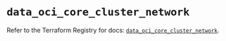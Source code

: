 # `data_oci_core_cluster_network`

Refer to the Terraform Registry for docs: [`data_oci_core_cluster_network`](https://registry.terraform.io/providers/oracle/oci/7.19.0/docs/data-sources/core_cluster_network).

